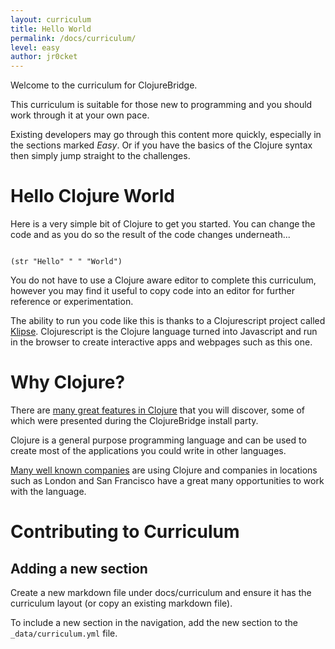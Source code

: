 ```yaml
---
layout: curriculum
title: Hello World 
permalink: /docs/curriculum/
level: easy
author: jr0cket
---
```


Welcome to the curriculum for ClojureBridge.

This curriculum is suitable for those new to programming and you should work through it at your own pace.

Existing developers may go through this content more quickly, especially in the sections marked _Easy_.  Or if you have the basics of the Clojure syntax then simply jump straight to the challenges.


# Hello Clojure World

Here is a very simple bit of Clojure to get you started.  You can change the code and as you do so the result of the code changes underneath...

<!-- Using expression evaluation fix to make string appear as a value in klipse -->
<pre><code class="language-klipse" data-eval-context="expr">
(str "Hello" " " "World")
</code></pre>

You do not have to use a Clojure aware editor to complete this curriculum, however you may find it useful to copy code into an editor for further reference or experimentation.

The ability to run you code like this is thanks to a Clojurescript project called [Klipse](https://github.com/viebel/klipse).  Clojurescript is the Clojure language turned into Javascript and run in the browser to create interactive apps and webpages such as this one.


# Why Clojure?

There are [many great features in Clojure](http://practicalli.github.io/clojure/overview/) that you will discover, some of which were presented during the ClojureBridge install party.

Clojure is a general purpose programming language and can be used to create most of the applications you could write in other languages.

[Many well known companies](http://practicalli.github.io/clojure/overview/who-uses-clojure.html) are using Clojure and companies in locations such as London and San Francisco have a great many opportunities to work with the language.


# Contributing to Curriculum

## Adding a new section 

Create a new markdown file under docs/curriculum and ensure it has the curriculum layout (or copy an existing markdown file).

To include a new section in the navigation, add the new section to the `_data/curriculum.yml` file.
